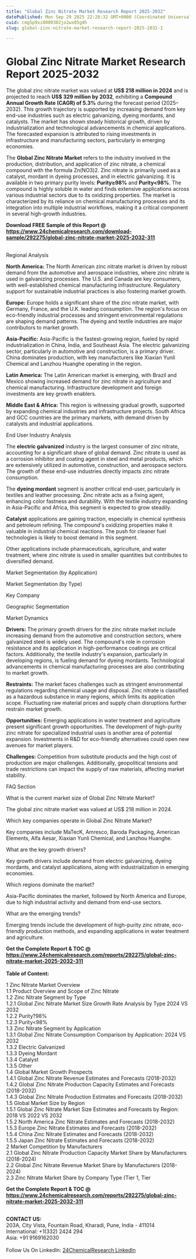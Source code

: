 ```yaml
---
title: "Global Zinc Nitrate Market Research Report 2025-2032"
datePublished: Mon Sep 29 2025 22:28:32 GMT+0000 (Coordinated Universal Time)
cuid: cmg5p9xi0000302jo2wx05g4h
slug: global-zinc-nitrate-market-research-report-2025-2032-1

---
```


# Global Zinc Nitrate Market Research Report 2025-2032

<p>The global zinc nitrate market was valued at <strong>US$ 218 million in 2024</strong> and is projected to reach <strong>US$ 329 million by 2032</strong>, exhibiting a <strong>Compound Annual Growth Rate (CAGR) of 5.3%</strong> during the forecast period (2025–2032). This growth trajectory is supported by increasing demand from key end-use industries such as electric galvanizing, dyeing mordants, and catalysts. The market has shown steady historical growth, driven by industrialization and technological advancements in chemical applications. The forecasted expansion is attributed to rising investments in infrastructure and manufacturing sectors, particularly in emerging economies.</p><p>
</p><p>The <strong>Global Zinc Nitrate Market</strong> refers to the industry involved in the production, distribution, and application of zinc nitrate, a chemical compound with the formula Zn(NO3)2. Zinc nitrate is primarily used as a catalyst, mordant in dyeing processes, and in electric galvanizing. It is available in two primary purity levels: <strong>Purity≥98%</strong> and <strong>Purity&lt;98%</strong>. The compound is highly soluble in water and finds extensive applications across various industrial sectors due to its oxidizing properties. The market is characterized by its reliance on chemical manufacturing processes and its integration into multiple industrial workflows, making it a critical component in several high-growth industries.</p><div><b>Download FREE Sample of this Report @ 
            <a href="https://www.24chemicalresearch.com/download-sample/292275/global-zinc-nitrate-market-2025-2032-311">
            https://www.24chemicalresearch.com/download-sample/292275/global-zinc-nitrate-market-2025-2032-311</a></b></div><br><p>
Regional Analysis</p><p>
</p><p><strong>North America:</strong> The North American zinc nitrate market is driven by robust demand from the automotive and aerospace industries, where zinc nitrate is used in galvanizing processes. The U.S. and Canada are key consumers, with well-established chemical manufacturing infrastructure. Regulatory support for sustainable industrial practices is also fostering market growth.</p><p>
</p><p><strong>Europe:</strong> Europe holds a significant share of the zinc nitrate market, with Germany, France, and the U.K. leading consumption. The region's focus on eco-friendly industrial processes and stringent environmental regulations are shaping demand patterns. The dyeing and textile industries are major contributors to market growth.</p><p>
</p><p><strong>Asia-Pacific:</strong> Asia-Pacific is the fastest-growing region, fueled by rapid industrialization in China, India, and Southeast Asia. The electric galvanizing sector, particularly in automotive and construction, is a primary driver. China dominates production, with key manufacturers like Xiaxian Yunli Chemical and Lanzhou Huanghe operating in the region.</p><p>
</p><p><strong>Latin America:</strong> The Latin American market is emerging, with Brazil and Mexico showing increased demand for zinc nitrate in agriculture and chemical manufacturing. Infrastructure development and foreign investments are key growth enablers.</p><p>
</p><p><strong>Middle East &amp; Africa:</strong> This region is witnessing gradual growth, supported by expanding chemical industries and infrastructure projects. South Africa and GCC countries are the primary markets, with demand driven by catalysts and industrial applications.</p><p>
End User Industry Analysis</p><p>
</p><p>The <strong>electric galvanized</strong> industry is the largest consumer of zinc nitrate, accounting for a significant share of global demand. Zinc nitrate is used as a corrosion inhibitor and coating agent in steel and metal products, which are extensively utilized in automotive, construction, and aerospace sectors. The growth of these end-use industries directly impacts zinc nitrate consumption.</p><p>
</p><p>The <strong>dyeing mordant</strong> segment is another critical end-user, particularly in textiles and leather processing. Zinc nitrate acts as a fixing agent, enhancing color fastness and durability. With the textile industry expanding in Asia-Pacific and Africa, this segment is expected to grow steadily.</p><p>
</p><p><strong>Catalyst</strong> applications are gaining traction, especially in chemical synthesis and petroleum refining. The compound's oxidizing properties make it valuable in industrial chemical reactions. The push for cleaner fuel technologies is likely to boost demand in this segment.</p><p>
</p><p>Other applications include pharmaceuticals, agriculture, and water treatment, where zinc nitrate is used in smaller quantities but contributes to diversified demand.</p><p>
Market Segmentation (by Application)</p><p>
</p><p>
Market Segmentation (by Type)</p><p>
</p><p>
Key Company</p><p>
</p><p>
Geographic Segmentation</p><p>
</p><p>
Market Dynamics</p><p>
</p><p><strong>Drivers:</strong> The primary growth drivers for the zinc nitrate market include increasing demand from the automotive and construction sectors, where galvanized steel is widely used. The compound's role in corrosion resistance and its application in high-performance coatings are critical factors. Additionally, the textile industry's expansion, particularly in developing regions, is fueling demand for dyeing mordants. Technological advancements in chemical manufacturing processes are also contributing to market growth.</p><p>
</p><p><strong>Restraints:</strong> The market faces challenges such as stringent environmental regulations regarding chemical usage and disposal. Zinc nitrate is classified as a hazardous substance in many regions, which limits its application scope. Fluctuating raw material prices and supply chain disruptions further restrain market growth.</p><p>
</p><p><strong>Opportunities:</strong> Emerging applications in water treatment and agriculture present significant growth opportunities. The development of high-purity zinc nitrate for specialized industrial uses is another area of potential expansion. Investments in R&amp;D for eco-friendly alternatives could open new avenues for market players.</p><p>
</p><p><strong>Challenges:</strong> Competition from substitute products and the high cost of production are major challenges. Additionally, geopolitical tensions and trade restrictions can impact the supply of raw materials, affecting market stability.</p><p>
FAQ Section</p><p>
What is the current market size of Global Zinc Nitrate Market?</p><p>
</p><p>The global zinc nitrate market was valued at US$ 218 million in 2024.</p><p>
Which key companies operate in Global Zinc Nitrate Market?</p><p>
</p><p>Key companies include MaTecK, Amresco, Baroda Packaging, American Elements, Alfa Aesar, Xiaxian Yunli Chemical, and Lanzhou Huanghe.</p><p>
What are the key growth drivers?</p><p>
</p><p>Key growth drivers include demand from electric galvanizing, dyeing mordants, and catalyst applications, along with industrialization in emerging economies.</p><p>
Which regions dominate the market?</p><p>
</p><p>Asia-Pacific dominates the market, followed by North America and Europe, due to high industrial activity and demand from end-use sectors.</p><p>
What are the emerging trends?</p><p>
</p><p>Emerging trends include the development of high-purity zinc nitrate, eco-friendly production methods, and expanding applications in water treatment and agriculture.</p>

<div><b>Get the Complete Report & TOC @ 
            <a href="https://www.24chemicalresearch.com/reports/292275/global-zinc-nitrate-market-2025-2032-311">
            https://www.24chemicalresearch.com/reports/292275/global-zinc-nitrate-market-2025-2032-311</a></b></div><br>
            <b>Table of Content:</b><p>1 Zinc Nitrate Market Overview<br />
    1.1 Product Overview and Scope of Zinc Nitrate<br />
    1.2 Zinc Nitrate Segment by Type<br />
        1.2.1 Global Zinc Nitrate Market Size Growth Rate Analysis by Type 2024 VS 2032<br />
        1.2.2 Purity?98%<br />
        1.2.3 Purity<98%<br />
    1.3 Zinc Nitrate Segment by Application<br />
        1.3.1 Global Zinc Nitrate Consumption Comparison by Application: 2024 VS 2032<br />
        1.3.2 Electric Galvanized<br />
        1.3.3 Dyeing Mordant<br />
        1.3.4 Catalyst<br />
        1.3.5 Other<br />
    1.4 Global Market Growth Prospects<br />
        1.4.1 Global Zinc Nitrate Revenue Estimates and Forecasts (2018-2032)<br />
        1.4.2 Global Zinc Nitrate Production Capacity Estimates and Forecasts (2018-2032)<br />
        1.4.3 Global Zinc Nitrate Production Estimates and Forecasts (2018-2032)<br />
    1.5 Global Market Size by Region<br />
        1.5.1 Global Zinc Nitrate Market Size Estimates and Forecasts by Region: 2018 VS 2022 VS 2032<br />
        1.5.2 North America Zinc Nitrate Estimates and Forecasts (2018-2032)<br />
        1.5.3 Europe Zinc Nitrate Estimates and Forecasts (2018-2032)<br />
        1.5.4 China Zinc Nitrate Estimates and Forecasts (2018-2032)<br />
        1.5.5 Japan Zinc Nitrate Estimates and Forecasts (2018-2032)<br />
2 Market Competition by Manufacturers<br />
    2.1 Global Zinc Nitrate Production Capacity Market Share by Manufacturers (2018-2024)<br />
    2.2 Global Zinc Nitrate Revenue Market Share by Manufacturers (2018-2024)<br />
    2.3 Zinc Nitrate Market Share by Company Type (Tier 1, Tier </p>

<div><b>Get the Complete Report & TOC @ 
            <a href="https://www.24chemicalresearch.com/reports/292275/global-zinc-nitrate-market-2025-2032-311">
            https://www.24chemicalresearch.com/reports/292275/global-zinc-nitrate-market-2025-2032-311</a></b></div><br>

<b>CONTACT US:</b><br>
            203A, City Vista, Fountain Road, Kharadi, Pune, India - 411014<br>
            International: +1(332) 2424 294<br>
            Asia: +91 9169162030 <br><br>
            Follow Us On LinkedIn: <a href="https://www.linkedin.com/company/24chemicalresearch/">24ChemicalResearch LinkedIn</a>